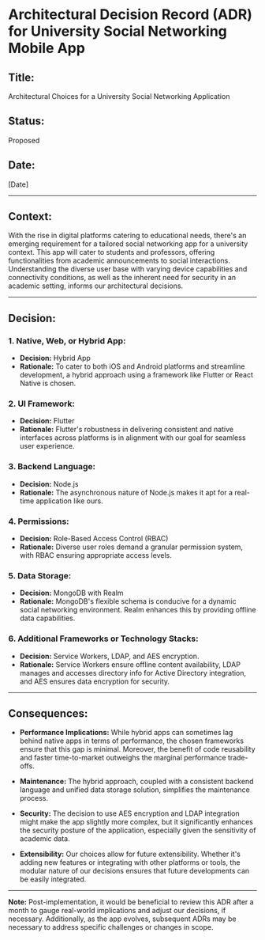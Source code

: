 # Architectural Decision Record (ADR) for University Social Networking Mobile App

## Title: 
Architectural Choices for a University Social Networking Application

## Status: 
Proposed

## Date: 
[Date]

---

## Context:

With the rise in digital platforms catering to educational needs, there's an emerging requirement for a tailored social networking app for a university context. This app will cater to students and professors, offering functionalities from academic announcements to social interactions. Understanding the diverse user base with varying device capabilities and connectivity conditions, as well as the inherent need for security in an academic setting, informs our architectural decisions.

---

## Decision:

### 1. Native, Web, or Hybrid App:
- **Decision:** Hybrid App
- **Rationale:** To cater to both iOS and Android platforms and streamline development, a hybrid approach using a framework like Flutter or React Native is chosen. 

### 2. UI Framework:
- **Decision:** Flutter
- **Rationale:** Flutter's robustness in delivering consistent and native interfaces across platforms is in alignment with our goal for seamless user experience.

### 3. Backend Language:
- **Decision:** Node.js
- **Rationale:** The asynchronous nature of Node.js makes it apt for a real-time application like ours.

### 4. Permissions:
- **Decision:** Role-Based Access Control (RBAC)
- **Rationale:** Diverse user roles demand a granular permission system, with RBAC ensuring appropriate access levels.

### 5. Data Storage:
- **Decision:** MongoDB with Realm
- **Rationale:** MongoDB's flexible schema is conducive for a dynamic social networking environment. Realm enhances this by providing offline data capabilities.

### 6. Additional Frameworks or Technology Stacks:
- **Decision:** Service Workers, LDAP, and AES encryption.
- **Rationale:** Service Workers ensure offline content availability, LDAP manages and accesses directory info for Active Directory integration, and AES ensures data encryption for security.

---

## Consequences:

- **Performance Implications:** While hybrid apps can sometimes lag behind native apps in terms of performance, the chosen frameworks ensure that this gap is minimal. Moreover, the benefit of code reusability and faster time-to-market outweighs the marginal performance trade-offs.
  
- **Maintenance:** The hybrid approach, coupled with a consistent backend language and unified data storage solution, simplifies the maintenance process. 
  
- **Security:** The decision to use AES encryption and LDAP integration might make the app slightly more complex, but it significantly enhances the security posture of the application, especially given the sensitivity of academic data.

- **Extensibility:** Our choices allow for future extensibility. Whether it's adding new features or integrating with other platforms or tools, the modular nature of our decisions ensures that future developments can be easily integrated.

---

**Note:** Post-implementation, it would be beneficial to review this ADR after a month to gauge real-world implications and adjust our decisions, if necessary. Additionally, as the app evolves, subsequent ADRs may be necessary to address specific challenges or changes in scope.
